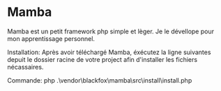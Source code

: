 # Mamba
Mamba est un petit framework php simple et lèger.
Je le dévellope pour mon apprentissage personnel.

Installation:
Après avoir téléchargé Mamba, éxécutez la ligne suivantes depuit le dossier racine de votre project afin d'installer les fichiers nécassaires.

Commande:
php .\vendor\blackfox\mamba\src\install\install.php